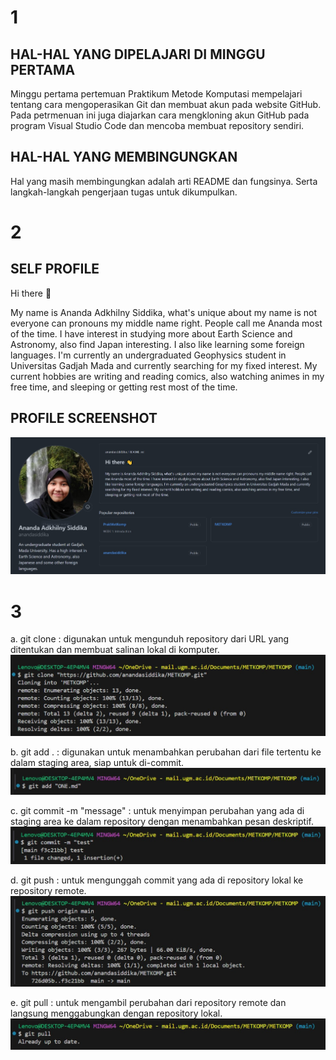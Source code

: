 # 1
## HAL-HAL YANG DIPELAJARI DI MINGGU PERTAMA
Minggu pertama pertemuan Praktikum Metode Komputasi mempelajari tentang cara mengoperasikan Git dan membuat akun pada website GitHub. Pada petrmenuan ini juga diajarkan cara mengkloning akun GitHub pada program Visual Studio Code dan mencoba membuat repository sendiri. 
## HAL-HAL YANG MEMBINGUNGKAN
Hal yang masih membingungkan adalah arti README dan fungsinya. Serta langkah-langkah pengerjaan tugas untuk dikumpulkan. 

# 2
## SELF PROFILE
Hi there 👋

My name is Ananda Adkhilny Siddika, what's unique about my name is not everyone can pronouns my middle name right. People call me Ananda most of the time. I have interest in studying more about Earth Science and Astronomy, also find Japan interesting. I also like learning some foreign languages. I'm currently an undergraduated Geophysics student in Universitas Gadjah Mada and currently searching for my fixed interest. My current hobbies are writing and reading comics, also watching animes in my free time, and sleeping or getting rest most of the time.

## PROFILE SCREENSHOT
![alt text](<profile git.jpg>)

# 3
a. git clone : digunakan untuk mengunduh repository dari URL yang ditentukan dan membuat salinan lokal di komputer.
![alt text](<git clone.jpg>)

b. git add . : digunakan untuk menambahkan perubahan dari file tertentu ke dalam staging area, siap untuk di-commit.
![alt text](<git add.jpg>)

c. git commit -m "message" : untuk menyimpan perubahan yang ada di staging area ke dalam repository dengan menambahkan pesan deskriptif.
![alt text](<git commit.jpg>)

d. git push : untuk mengunggah commit yang ada di repository lokal ke repository remote.
![alt text](<git push.jpg>)

e. git pull : untuk mengambil perubahan dari repository remote dan langsung menggabungkan dengan repository lokal.
![alt text](<git pull.jpg>)